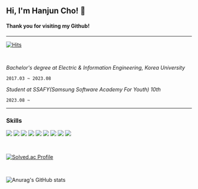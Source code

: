 <h2>Hi, I'm Hanjun Cho! 👋</h2> 

#### Thank you for visiting my Github!

---


[![Hits](https://hits.seeyoufarm.com/api/count/incr/badge.svg?url=https%3A%2F%2Fgithub.com%2Fjoranzan&count_bg=%2379C83D&title_bg=%23D41515&icon=github.svg&icon_color=%23FFFEFE&title=Today+Stats&edge_flat=false)](https://hits.seeyoufarm.com)

<br>

_Bachelor's degree at Electric & Information Engineering, Korea University_
  
`2017.03 ~ 2023.08`

_Student at SSAFY(Samsung Software Academy For Youth) 10th_
<br>

`2023.08 ~`

---


<h3>Skills</h3>

<span><img src="https://img.shields.io/badge/C-512BD4?style=for-the-badge&logo=C&logoColor=white">
<img src="https://img.shields.io/badge/cplusplus-512BD4?style=for-the-badge&logo=cplusplus&logoColor=white">
<img src="https://img.shields.io/badge/python-512BD4?style=for-the-badge&logo=python&logoColor=white">
<img src="https://img.shields.io/badge/html5-EE4C2C?style=for-the-badge&logo=html5&logoColor=white">
<img src="https://img.shields.io/badge/css3-EE4C2C?style=for-the-badge&logo=css3&logoColor=white">
<img src="https://img.shields.io/badge/javascript-EE4C2C?style=for-the-badge&logo=JavaScript&logoColor=white">
<img src="https://img.shields.io/badge/-색상?style=for-the-badge&logo=기술스택아이콘&logoColor=white">
<img src="https://img.shields.io/badge/표시할이름-색상?style=for-the-badge&logo=기술스택아이콘&logoColor=white">
<img src="https://img.shields.io/badge/표시할이름-색상?style=for-the-badge&logo=기술스택아이콘&logoColor=white">
</span>

<br>

[![Solved.ac Profile](http://mazassumnida.wtf/api/v2/generate_badge?boj=chohj0816)](https://solved.ac/chohj0816/)

<br>

![Anurag's GitHub stats](https://github-readme-stats.vercel.app/api?username=joranzan&show_icons=true&theme=dark)

<!--
**joranzan/joranzan** is a ✨ _special_ ✨ repository because its `README.md` (this file) appears on your GitHub profile.



Here are some ideas to get you started:

- 🔭 I’m currently working on ...
- 🌱 I’m currently learning ...
- 👯 I’m looking to collaborate on ...
- 🤔 I’m looking for help with ...
- 💬 Ask me about ...
- 📫 How to reach me: ...
- 😄 Pronouns: ...
- ⚡ Fun fact: ...
-->
